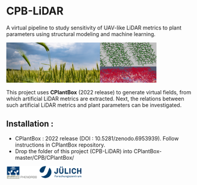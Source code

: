 # CPB-LiDAR
A virtual pipeline to study sensitivity of UAV-like LiDAR metrics to plant parameters using structural modeling and machine learning.

<img src="figures/banner.png" width="400"/>

This project uses **CPlantBox** (2022 release) to generate virtual fields, from which artificial LiDAR metrics are extracted. 
Next, the relations between such artificial LiDAR metrics and plant parameters can be investigated.



## Installation : 
- CPlantBox : 2022 release (DOI : 10.5281/zenodo.6953939). Follow instructions in CPlantBox repository.
- Drop the folder of this project (CPB-LiDAR) into CPlantBox-master/CPB/CPlantBox/

<img src="figures/logos.png" width="200"/>
